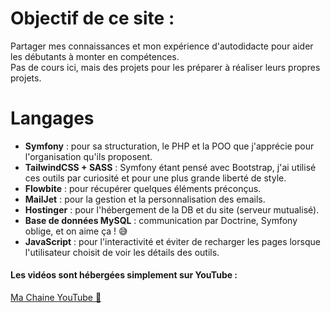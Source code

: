 # Objectif de ce site :

Partager mes connaissances et mon expérience d'autodidacte pour aider les débutants à monter en compétences.  
Pas de cours ici, mais des projets pour les préparer à réaliser leurs propres projets.

# Langages

- **Symfony** : pour sa structuration, le PHP et la POO que j'apprécie pour l'organisation qu'ils proposent.
- **TailwindCSS + SASS** : Symfony étant pensé avec Bootstrap, j'ai utilisé ces outils par curiosité et pour une plus grande liberté de style.
- **Flowbite** : pour récupérer quelques éléments préconçus.
- **MailJet** : pour la gestion et la personnalisation des emails.
- **Hostinger** : pour l'hébergement de la DB et du site (serveur mutualisé).
- **Base de données MySQL** : communication par Doctrine, Symfony oblige, et on aime ça ! 😅
- **JavaScript** : pour l'interactivité et éviter de recharger les pages lorsque l'utilisateur choisit de voir les détails des outils.

#### Les vidéos sont hébergées simplement sur YouTube :

[Ma Chaine YouTube 🐣](https://www.youtube.com/@CompagnonDeCode)

